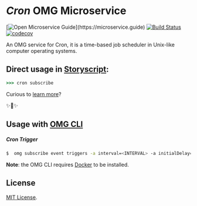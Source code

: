 # _Cron_ OMG Microservice

[![Open Microservice Guide](https://img.shields.io/badge/OMG%20Enabled-👍-green.svg?)](https://microservice.guide)
[![Build Status](https://travis-ci.org/heaptracetechnology/microservice-cron.svg?branch=master)](https://travis-ci.org/heaptracetechnology/microservice-cron)
[![codecov](https://codecov.io/gh/heaptracetechnology/microservice-cron/branch/master/graph/badge.svg)](https://codecov.io/gh/heaptracetechnology/microservice-cron)

An OMG service for Cron, it is a time-based job scheduler in Unix-like computer operating systems.

## Direct usage in [Storyscript](https://storyscript.io/):

```coffee
>>> cron subscribe

```

Curious to [learn more](https://docs.storyscript.io/)?

✨🍰✨

## Usage with [OMG CLI](https://www.npmjs.com/package/omg)
##### Cron Trigger
```sh
$  omg subscribe event triggers -a interval=<INTERVAL> -a initialDelay=<INITIAL_DELAY>
```

**Note**: the OMG CLI requires [Docker](https://docs.docker.com/install/) to be installed.

## License
[MIT License](https://github.com/omg-services/cron/blob/master/LICENSE).
